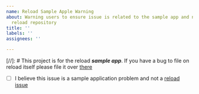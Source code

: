 ```yaml
---
name: Reload Sample Apple Warning
about: Warning users to ensure issue is related to the sample app and not the actual
  reload repository
title: ''
labels: ''
assignees: ''

---
```


[//]: # This project is for the reload **_sample app_**. If you have a bug to file on reload itself please file it over [there](https://github.com/alallier/reload/issues)
- [ ] I believe this issue is a sample application problem and not a [reload issue](https://github.com/alallier/reload/issues)
